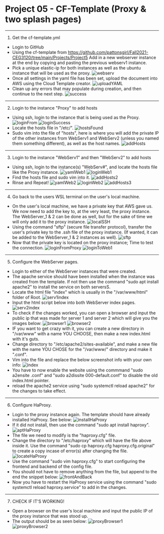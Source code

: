 # Project 05 - CF-Template (Proxy & two splash pages)
----------------------------------
1. Get the cf-template.yml
* Login to GitHub
* Using the cf-template from https://github.com/pattonsgirl/Fall2021-CEG3120/tree/main/Projects/Project5
  Add in a new webserver instance at the end by copying and pasting the previous webserv1 instance.
* Pick a unique elastic-ip for both instances as well as the ubuntu instance that will be used as the proxy.
![webserv](Pictures/webserv.jpg)
* Once all settings in the yaml file has been set, upload the document into AWS using the Cloud Template creator.
![uploadYAML](Pictures/uploadYAML.jpg)
* Clean up any errors that may populate during creation, and then continue to the next step.
![success](Pictures/success.jpg)
----------------------------------
2. Login to the instance "Proxy" to add hosts
* Using ssh, login to the instance that is being used as the Proxy.
![loginFrom](Pictures/loginFrom.jpg)
![loginSuccess](Pictures/loginSuccess.jpg)
* Locate the hosts file in "/etc/".
![hostsFound](Pictures/hostsFound.jpg)
* Sudo vim into the file of "hosts", here is where you will add the private IP of the other instances
  from WebServ1 and WebServ2 (unless you named them something different), as well as the host names.
  ![addHosts](Pictures/addHosts.jpg)
----------------------------------
3. Login to the instance "WebServ1" and then "WebServ2" to add hosts
* Using ssh, login to the instance(s) "WebServ#", and locate the hosts file like the Proxy instance.
![yamlWeb1](Pictures/yamlWeb1.jpg)
![loginWeb1](Pictures/loginWeb1.jpg)
* Find the hosts file and sudo vim into it.
![addHosts2](Pictures/addHosts2.jpg)
* Rinse and Repeat!
![yamlWeb2](Pictures/yamlWeb2.jpg)
![loginWeb2](Pictures/loginWeb2.jpg)
![addHosts3](Pictures/addHosts3.jpg)
----------------------------------
4. Go back to the users WSL terminal on the user's local machine.
* On the user's local machine, we have a private key that AWS gave us. We now need to add the key to, 
  at the very least, the proxy instance. The WebServer_1 & 2 can be done as well, but for the sake of
  time we will only add it to the proxy instance.
![localSSH](Pictures/localSSH.jpg)
* Using the command "sftp" (secure file transfer protocol), transfer the user's private key to the .ssh
  file of the proxy instance. (If wanted, it can be added to the WebServer_1 & 2 instances as well).
![sftp](Pictures/sftp.jpg)
* Now that the private key is located on the proxy instance; Time to test the connection.
![loginFromProxy](Pictures/loginFromProxy.jpg)
![loginToWeb1](Pictures/loginToWeb1.jpg)
----------------------------------
5. Configure the WebServer pages.
* Login to either of the WebServer instances that were created.
* The apache service should have been installed when the instance was created from the template. If not 
  then use the command "sudo apt install apache2" to install the service on both serversS.
* Locate the html file "index" which is usually in the "/var/www/html" folder of Root.
![serv1index](Pictures/serv1index.jpg)
* Input the html script below into both WebServer index pages.
![serv2index](Pictures/serv2index.jpg)
* To check if the changes worked, you can open a browser and input the public ip that was made for server 1 and server 2 which 
  will give you the images below:
  ![browser1](Pictures/browser1.jpg)
  ![browser2](Pictures/browser2.jpg)
* IF you want to get crazy with it, you can create a new directory in "/var/www" with a name YOU CHOOSE, then make a new index.html
  with it's guts.
* Change directory to "/etc/apache2/sites-available", and make a new file with the name YOU CHOSE for the "/var/www/<NAME>" directory 
  and make it "<NAME>.conf".
* Vim into the file and replace the below screenshot info with your own info:
![index](Pictures/index.jpg)
* You have to now enable the website using the commmand "sudo a2ensite <NAME>.conf" and "sudo a2dissite 000-default.conf" to disable 
  the old index.html pointer.
* reload the apache2 service using "sudo systemctl reload apache2" for the changes to take effect.
----------------------------------
6. Configure HaProxy.
* Login to the proxy instance again. The template should have already installed HaProxy. See below:
![installHaProxy](Pictures/installHaProxy.jpg)
* If it did not install, then use the command "sudo apt install haproxy".
![aptHaProxy](Pictures/aptHaProxy.jpg)
* The file we need to modify is the "haproxy.cfg" file.
* Change the directory to "/etc/haproxy" which will have the file above inside it. Use the command 
  "sudo cp haproxy.cfg haproxy.cfg.original" to create a copy incase of error(s) after changing the file.
![locateHaProxy](Pictures/locateHaProxy.jpg)
* Use the command "sudo vim haproxy.cfg" to start configuring the frontend and backend of the config file.
* You should not have to remove anything from the file, but append to the end the snippet below:
![frontAndBack](Pictures/frontAndBack.jpg)
* Now you have to restart the HaProxy service using the command "sudo systemctl reload haproxy.service" to
  add in the changes.
----------------------------------
7. CHECK IF IT'S WORKING!
* Open a browser on the user's local machine and input the public IP of the proxy instance that was stood up.
* The output should be as seen below:
![proxyBrowser1](Pictures/proxyBrowser1.jpg)
![proxyBrowser2](Pictures/proxyBrowser2.jpg)